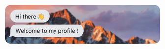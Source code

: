 <img src="https://raw.githubusercontent.com/Sheytoo/Sheytoo/main/banner-github.png" alt="Sheytoo Banner">
